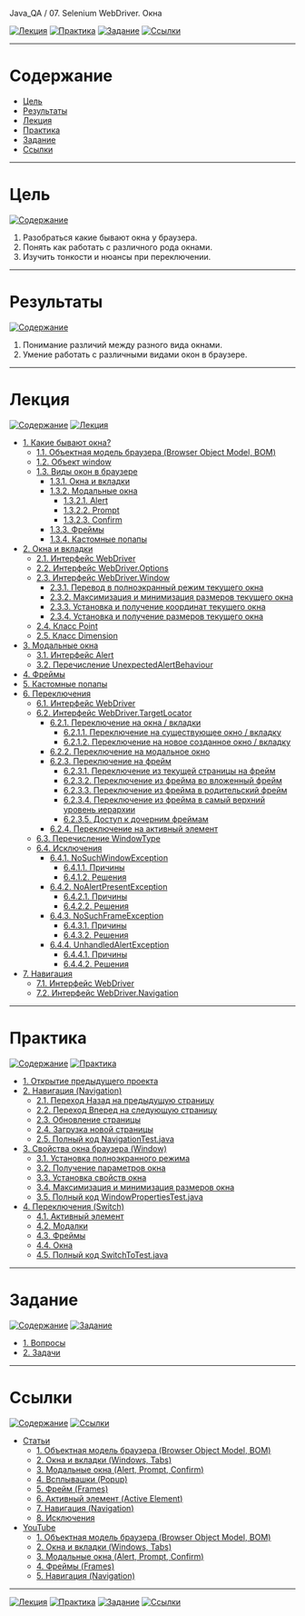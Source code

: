 Java_QA / 07. Selenium WebDriver. Окна

[![Лекция](https://img.shields.io/badge/-Лекция-ee99ff)](1.%20Лекция.md)
[![Практика](https://img.shields.io/badge/-Практика-aaffaa)](2.%20Практика.md)
[![Задание](https://img.shields.io/badge/-Задание-99ffee)](3.%20Задание.md)
[![Ссылки](https://img.shields.io/badge/-Ссылки-ffee99)](4.%20Ссылки.md)

***

# Содержание

* [Цель](#цель)
* [Результаты](#результаты)
* [Лекция](#лекция)
* [Практика](#практика)
* [Задание](#задание)
* [Ссылки](#ссылки)

***

# Цель

[![Содержание](https://img.shields.io/badge/-Содержание-1177ff)](#содержание)

1. Разобраться какие бывают окна у браузера.
2. Понять как работать с различного рода окнами.
3. Изучить тонкости и нюансы при переключении.

***

# Результаты

[![Содержание](https://img.shields.io/badge/-Содержание-1177ff)](#содержание)

1. Понимание различий между разного вида окнами.
2. Умение работать с различными видами окон в браузере.

***

# Лекция

[![Содержание](https://img.shields.io/badge/-Содержание-1177ff)](#содержание)
[![Лекция](https://img.shields.io/badge/-Лекция-ee99ff)](1.%20Лекция.md)

* [1. Какие бывают окна?](1.%20Лекция.md#1-какие-бывают-окна)
    * [1.1. Объектная модель браузера (Browser Object Model, BOM)](1.%20Лекция.md#11-объектная-модель-браузера-browser-object-model-bom)
    * [1.2. Объект window](1.%20Лекция.md#12-объект-window)
    * [1.3. Виды окон в браузере](1.%20Лекция.md#13-виды-окон-в-браузере)
        * [1.3.1. Окна и вкладки](1.%20Лекция.md#131-окна-и-вкладки)
        * [1.3.2. Модальные окна](1.%20Лекция.md#132-модальные-окна)
            * [1.3.2.1. Alert](1.%20Лекция.md#1321-alert)
            * [1.3.2.2. Prompt](1.%20Лекция.md#1322-prompt)
            * [1.3.2.3. Confirm](1.%20Лекция.md#1323-confirm)
        * [1.3.3. Фреймы](1.%20Лекция.md#133-фреймы)
        * [1.3.4. Кастомные попапы](1.%20Лекция.md#134-кастомные-попапы)
* [2. Окна и вкладки](1.%20Лекция.md#2-окна-и-вкладки)
    * [2.1. Интерфейс WebDriver](1.%20Лекция.md#21-интерфейс-webdriver)
    * [2.2. Интерфейс WebDriver.Options](1.%20Лекция.md#22-интерфейс-webdriveroptions)
    * [2.3. Интерфейс WebDriver.Window](1.%20Лекция.md#23-интерфейс-webdriverwindow)
        * [2.3.1. Перевод в полноэкранный режим текущего окна](1.%20Лекция.md#231-перевод-в-полноэкранный-режим-текущего-окна)
        * [2.3.2. Максимизация и минимизация размеров текущего окна](1.%20Лекция.md#232-максимизация-и-минимизация-размеров-текущего-окна)
        * [2.3.3. Установка и получение координат текущего окна](1.%20Лекция.md#233-установка-и-получение-координат-текущего-окна)
        * [2.3.4. Установка и получение размеров текущего окна](1.%20Лекция.md#234-установка-и-получение-размеров-текущего-окна)
    * [2.4. Класс Point](1.%20Лекция.md#24-класс-point)
    * [2.5. Класс Dimension](1.%20Лекция.md#25-класс-dimension)
* [3. Модальные окна](1.%20Лекция.md#3-модальные-окна)
    * [3.1. Интерфейс Alert](1.%20Лекция.md#31-интерфейс-alert)
    * [3.2. Перечисление UnexpectedAlertBehaviour](1.%20Лекция.md#32-перечисление-unexpectedalertbehaviour)
* [4. Фреймы](1.%20Лекция.md#4-фреймы)
* [5. Кастомные попапы](1.%20Лекция.md#5-кастомные-попапы)
* [6. Переключения](1.%20Лекция.md#6-переключения)
    * [6.1. Интерфейс WebDriver](1.%20Лекция.md#61-интерфейс-webdriver)
    * [6.2. Интерфейс WebDriver.TargetLocator](1.%20Лекция.md#62-интерфейс-webdrivertargetlocator)
        * [6.2.1. Переключение на окна / вкладки](1.%20Лекция.md#621-переключение-на-окна--вкладки)
            * [6.2.1.1. Переключение на существующее окно / вкладку](1.%20Лекция.md#6211-переключение-на-существующее-окно--вкладку)
            * [6.2.1.2. Переключение на новое созданное окно / вкладку](1.%20Лекция.md#6212-переключение-на-новое-созданное-окно--вкладку)
        * [6.2.2. Переключение на модальное окно](1.%20Лекция.md#622-переключение-на-модальное-окно)
        * [6.2.3. Переключение на фрейм](1.%20Лекция.md#623-переключение-на-фрейм)
            * [6.2.3.1. Переключение из текущей страницы на фрейм](1.%20Лекция.md#6231-переключение-из-текущей-страницы-на-фрейм)
            * [6.2.3.2. Переключение из фрейма во вложенный фрейм](1.%20Лекция.md#6232-переключение-из-фрейма-во-вложенный-фрейм)
            * [6.2.3.3. Переключение из фрейма в родительский фрейм](1.%20Лекция.md#6233-переключение-из-фрейма-в-родительский-фрейм)
            * [6.2.3.4. Переключение из фрейма в самый верхний уровень иерархии](1.%20Лекция.md#6234-переключение-из-фрейма-в-самый-верхний-уровень-иерархии)
            * [6.2.3.5. Доступ к дочерним фреймам](1.%20Лекция.md#6235-доступ-к-дочерним-фреймам)
        * [6.2.4. Переключение на активный элемент](1.%20Лекция.md#624-переключение-на-активный-элемент)
    * [6.3. Перечисление WindowType](1.%20Лекция.md#63-перечисление-windowtype)
    * [6.4. Исключения](1.%20Лекция.md#64-исключения)
        * [6.4.1. NoSuchWindowException](1.%20Лекция.md#641-nosuchwindowexception)
            * [6.4.1.1. Причины](1.%20Лекция.md#6411-причины)
            * [6.4.1.2. Решения](1.%20Лекция.md#6412-решения)
        * [6.4.2. NoAlertPresentException](1.%20Лекция.md#642-noalertpresentexception)
            * [6.4.2.1. Причины](1.%20Лекция.md#6421-причины)
            * [6.4.2.2. Решения](1.%20Лекция.md#6422-решения)
        * [6.4.3. NoSuchFrameException](1.%20Лекция.md#643-nosuchframeexception)
            * [6.4.3.1. Причины](1.%20Лекция.md#6431-причины)
            * [6.4.3.2. Решения](1.%20Лекция.md#6432-решения)
        * [6.4.4. UnhandledAlertException](1.%20Лекция.md#644-unhandledalertexception)
            * [6.4.4.1. Причины](1.%20Лекция.md#6441-причины)
            * [6.4.4.2. Решения](1.%20Лекция.md#6442-решения)
* [7. Навигация](1.%20Лекция.md#7-навигация)
    * [7.1. Интерфейс WebDriver](1.%20Лекция.md#71-интерфейс-webdriver)
    * [7.2. Интерфейс WebDriver.Navigation](1.%20Лекция.md#72-интерфейс-webdrivernavigation)

***

# Практика

[![Содержание](https://img.shields.io/badge/-Содержание-1177ff)](#содержание)
[![Практика](https://img.shields.io/badge/-Практика-aaffaa)](2.%20Практика.md)

* [1. Открытие предыдущего проекта](2.%20Практика.md#1-открытие-предыдущего-проекта)
* [2. Навигация (Navigation)](2.%20Практика.md#2-навигация-navigation)
    * [2.1. Переход Назад на предыдущую страницу](2.%20Практика.md#21-переход-назад-на-предыдущую-страницу)
    * [2.2. Переход Вперед на следующую страницу](2.%20Практика.md#22-переход-вперед-на-следующую-страницу)
    * [2.3. Обновление страницы](2.%20Практика.md#23-обновление-страницы)
    * [2.4. Загрузка новой страницы](2.%20Практика.md#24-загрузка-новой-страницы)
    * [2.5. Полный код NavigationTest.java](2.%20Практика.md#25-полный-код-navigationtestjava)
* [3. Свойства окна браузера (Window)](2.%20Практика.md#3-свойства-окна-браузера-window)
    * [3.1. Установка полноэкранного режима](2.%20Практика.md#31-установка-полноэкранного-режима)
    * [3.2. Получение параметров окна](2.%20Практика.md#32-получение-параметров-окна)
    * [3.3. Установка свойств окна](2.%20Практика.md#33-установка-свойств-окна)
    * [3.4. Максимизация и минимизация размеров окна](2.%20Практика.md#34-максимизация-и-минимизация-размеров-окна)
    * [3.5. Полный код WindowPropertiesTest.java](2.%20Практика.md#35-полный-код-windowpropertiestestjava)
* [4. Переключения (Switch)](2.%20Практика.md#4-переключения-switch)
    * [4.1. Активный элемент](2.%20Практика.md#41-активный-элемент)
    * [4.2. Модалки](2.%20Практика.md#42-модалки)
    * [4.3. Фреймы](2.%20Практика.md#43-фреймы)
    * [4.4. Окна](2.%20Практика.md#44-окна)
    * [4.5. Полный код SwitchToTest.java](2.%20Практика.md#45-полный-код-switchtotestjava)

***

# Задание

[![Содержание](https://img.shields.io/badge/-Содержание-1177ff)](#содержание)
[![Задание](https://img.shields.io/badge/-Задание-99ffee)](3.%20Задание.md)

* [1. Вопросы](3.%20Задание.md#1-вопросы)
* [2. Задачи](3.%20Задание.md#2-задачи)

***

# Ссылки

[![Содержание](https://img.shields.io/badge/-Содержание-1177ff)](#содержание)
[![Ссылки](https://img.shields.io/badge/-Ссылки-ffee99)](4.%20Ссылки.md)

* [Статьи](#статьи)
    * [1. Объектная модель браузера (Browser Object Model, BOM)](#1-объектная-модель-браузера-browser-object-model-bom)
    * [2. Окна и вкладки (Windows, Tabs)](#2-окна-и-вкладки-windows-tabs)
    * [3. Модальные окна (Alert, Prompt, Confirm)](#3-модальные-окна-alert-prompt-confirm)
    * [4. Всплывашки (Popup)](#4-всплывашки-popup)
    * [5. Фрейм (Frames)](#5-фрейм-frames)
    * [6. Активный элемент (Active Element)](#6-активный-элемент-active-element)
    * [7. Навигация (Navigation)](#7-навигация-navigation)
    * [8. Исключения](#8-исключения)
* [YouTube](#youtube)
    * [1. Объектная модель браузера (Browser Object Model, BOM)](#1-объектная-модель-браузера-browser-object-model-bom-1)
    * [2. Окна и вкладки (Windows, Tabs)](#2-окна-и-вкладки-windows-tabs-1)
    * [3. Модальные окна (Alert, Prompt, Confirm)](#3-модальные-окна-alert-prompt-confirm-1)
    * [4. Фреймы (Frames)](#4-фреймы-frames)
    * [5. Навигация (Navigation)](#5-навигация-navigation)

***

[![Лекция](https://img.shields.io/badge/-Лекция-ee99ff)](1.%20Лекция.md)
[![Практика](https://img.shields.io/badge/-Практика-aaffaa)](2.%20Практика.md)
[![Задание](https://img.shields.io/badge/-Задание-99ffee)](3.%20Задание.md)
[![Ссылки](https://img.shields.io/badge/-Ссылки-ffee99)](4.%20Ссылки.md)